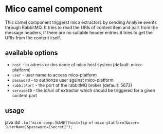 # Mico camel component

This camel component triggerst mico extractors by sending Analyse events through RabbitMQ.
It tries to read the URIs of content item and part from the message headers, 
if there are no suitable header entries it tries to get the URIs from the content itself.

## available options
* `host` - ip adress or dns name of mico host system (default: mico-platform)
* `user` - user name to access mico-platform
* `password` - to authorize user against mico-platform
* `rabbitPort` - the port of the rabbitMQ broker (default: 5672)
* `serviceID` - the id/uri of extractor which should be triggered for a given content part

## usage

java dsl
 `.to("mico-comp:[NAME]?host=[ip-of-mico-platform]&user=[userName]&password=[secret]");`


